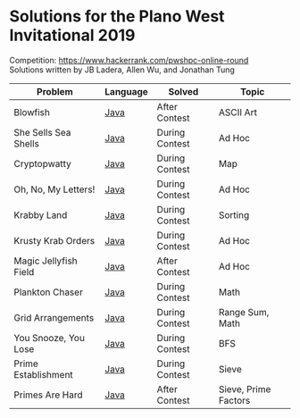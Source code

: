 # Solutions for the Plano West Invitational 2019

Competition: https://www.hackerrank.com/pwshpc-online-round  
Solutions written by JB Ladera, Allen Wu, and Jonathan Tung

  

| Problem | Language | Solved | Topic |
| - | - | - | - |
| Blowfish | [Java](https://github.com/MiniDomo/Competitive-Programming/blob/master/Plano%20West%20Invitational%202019/blowfish.java) | After Contest | ASCII Art |
| She Sells Sea Shells | [Java](https://github.com/MiniDomo/Competitive-Programming/blob/master/Plano%20West%20Invitational%202019/seashells.java) | During Contest | Ad Hoc |
| Cryptopwatty | [Java](https://github.com/MiniDomo/Competitive-Programming/blob/master/Plano%20West%20Invitational%202019/cryptopwatty.java) | During Contest | Map |
| Oh, No, My Letters! | [Java](https://github.com/MiniDomo/Competitive-Programming/blob/master/Plano%20West%20Invitational%202019/letters.java) | During Contest | Ad Hoc |
| Krabby Land | [Java](https://github.com/MiniDomo/Competitive-Programming/blob/master/Plano%20West%20Invitational%202019/krabbyland.java) | During Contest | Sorting |
| Krusty Krab Orders | [Java](https://github.com/MiniDomo/Competitive-Programming/blob/master/Plano%20West%20Invitational%202019/orders.java) | During Contest | Ad Hoc |
| Magic Jellyfish Field | [Java](https://github.com/MiniDomo/Competitive-Programming/blob/master/Plano%20West%20Invitational%202019/field.java) | After Contest | Ad Hoc |
| Plankton Chaser | [Java](https://github.com/MiniDomo/Competitive-Programming/blob/master/Plano%20West%20Invitational%202019/chaser.java) | During Contest | Math |
| Grid Arrangements | [Java](https://github.com/MiniDomo/Competitive-Programming/blob/master/Plano%20West%20Invitational%202019/arrangements.java) | During Contest | Range Sum, Math |
| You Snooze, You Lose | [Java](https://github.com/MiniDomo/Competitive-Programming/blob/master/Plano%20West%20Invitational%202019/snooze.java) | During Contest | BFS |
| Prime Establishment | [Java](https://github.com/MiniDomo/Competitive-Programming/blob/master/Plano%20West%20Invitational%202019/establishment.java) | During Contest | Sieve |
| Primes Are Hard | [Java](https://github.com/MiniDomo/Competitive-Programming/blob/master/Plano%20West%20Invitational%202019/primeshard.java) | After Contest | Sieve, Prime Factors |